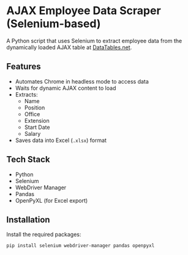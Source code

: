 # AJAX Employee Data Scraper (Selenium-based)

A Python script that uses Selenium to extract employee data from the dynamically loaded AJAX table at [DataTables.net](https://datatables.net/examples/data_sources/ajax.html).

## Features

- Automates Chrome in headless mode to access data
- Waits for dynamic AJAX content to load
- Extracts:
  - Name
  - Position
  - Office
  - Extension
  - Start Date
  - Salary
- Saves data into Excel (`.xlsx`) format

## Tech Stack

- Python
- Selenium
- WebDriver Manager
- Pandas
- OpenPyXL (for Excel export)

## Installation

Install the required packages:

```bash
pip install selenium webdriver-manager pandas openpyxl







